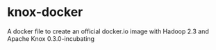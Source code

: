 knox-docker
===========

A docker file to create an official docker.io image with Hadoop 2.3 and Apache Knox 0.3.0-incubating
